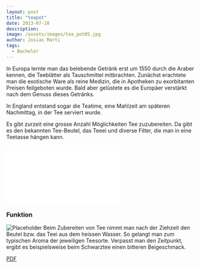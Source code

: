 ```yaml
---
layout: post
title: "teapot"
date: 2013-07-10
description: 
image: /assets/images/tea_pot05.jpg
author: Josias Marti
tags: 
  - Bachelor
---
```

In Europa lernte man das belebende Getränk erst um 1550 durch die Araber kennen, die Teeblätter als Tauschmittel mitbrachten. Zunächst erachtete man die exotische Ware als reine Medizin, die in Apotheken zu exorbitanten Preisen feilgeboten wurde. Bald aber gelüstete es die Europäer verstärkt nach dem Genuss dieses Getränks.

In England entstand sogar die Teatime, eine Mahlzeit am späteren Nachmittag, in der Tee serviert wurde.

Es gibt zurzeit eine grosse Anzahl Möglichkeiten Tee zuzubereiten. Da gibt es den bekannten Tee-Beutel, das Teeei und diverse Filter, die man in eine Teetasse hängen kann.

<iframe style="border: none;" src="/assets/tea.html"></iframe>

### Funktion
![Placeholder](/assets/images/tea_pot00.jpg)
Beim Zubereiten von Tee nimmt man nach der Ziehzeit den Beutel bzw. das Teei aus dem heissen Wasser. So gelangt man zum typischen Aroma der jeweiligen Teesorte. Verpasst man den Zeitpunkt, ergibt es beispielsweise beim Schwarztee einen bitteren Beigeschmack.




<a href="https://drive.google.com/uc?export=download&amp;confirm=&amp;id=0B0R9a8S8olwXY0FzT1MxY0VwbkU" target="_blank" rel="noopener">PDF</a>